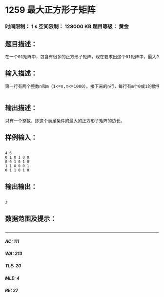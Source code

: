 # 1259 最大正方形子矩阵   
### 时间限制： 1 s     空间限制： 128000 KB     题目等级： 黄金  
## 题目描述：  

<pre>
在一个01矩阵中，包含有很多的正方形子矩阵，现在要求出这个01矩阵中，最大的正方形子矩阵，使得这个正方形子矩阵中的某一条对角线上的值全是1，其余的全是0。
</pre>
  
  
## 输入描述：  

<pre>
第一行有两个整数n和m（1<=n,m<=1000）。接下来的n行，每行有m个0或1的数字。每两个数字之间用空格隔开。
 
</pre>
  
  
## 输出描述：  

<pre>
只有一个整数，即这个满足条件的最大的正方形子矩阵的边长。
</pre>
  
  
## 样例输入：  

<pre><code>
4 6
0 1 0 1 0 0
0 0 1 0 1 0
1 1 0 0 0 1
0 1 1 0 1 0
</code></pre>
  
  
## 输出输出：  

<pre><code>
3
</code></pre>
  
  
## 数据范围及提示：  

<pre>
</pre>
  
  
***  

##### AC: 111  
##### WA: 213  
##### TLE: 20  
##### MLE: 4  
##### RE: 27  
